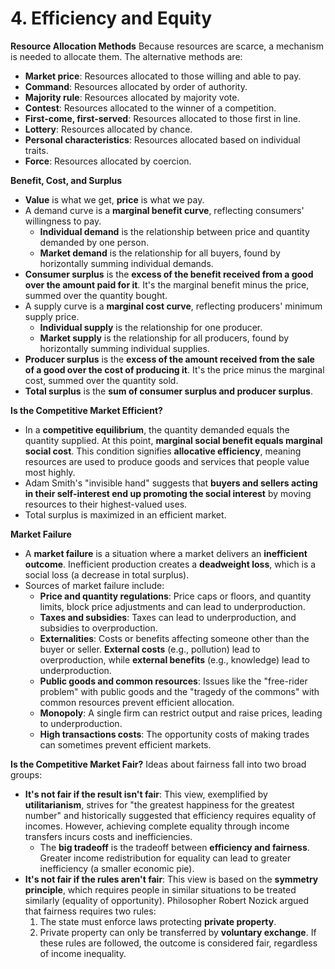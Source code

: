 # 4. Efficiency and Equity

**Resource Allocation Methods**
Because resources are scarce, a mechanism is needed to allocate them. The alternative methods are:

- **Market price**: Resources allocated to those willing and able to pay.
- **Command**: Resources allocated by order of authority.
- **Majority rule**: Resources allocated by majority vote.
- **Contest**: Resources allocated to the winner of a competition.
- **First-come, first-served**: Resources allocated to those first in line.
- **Lottery**: Resources allocated by chance.
- **Personal characteristics**: Resources allocated based on individual traits.
- **Force**: Resources allocated by coercion.

**Benefit, Cost, and Surplus**

- **Value** is what we get, **price** is what we pay.
- A demand curve is a **marginal benefit curve**, reflecting consumers' willingness to pay.
    - **Individual demand** is the relationship between price and quantity demanded by one person.
    - **Market demand** is the relationship for all buyers, found by horizontally summing individual demands.
- **Consumer surplus** is the **excess of the benefit received from a good over the amount paid for it**. It's the marginal benefit minus the price, summed over the quantity bought.
- A supply curve is a **marginal cost curve**, reflecting producers' minimum supply price.
    - **Individual supply** is the relationship for one producer.
    - **Market supply** is the relationship for all producers, found by horizontally summing individual supplies.
- **Producer surplus** is the **excess of the amount received from the sale of a good over the cost of producing it**. It's the price minus the marginal cost, summed over the quantity sold.
- **Total surplus** is the **sum of consumer surplus and producer surplus**.

**Is the Competitive Market Efficient?**

- In a **competitive equilibrium**, the quantity demanded equals the quantity supplied. At this point, **marginal social benefit equals marginal social cost**. This condition signifies **allocative efficiency**, meaning resources are used to produce goods and services that people value most highly.
- Adam Smith's "invisible hand" suggests that **buyers and sellers acting in their self-interest end up promoting the social interest** by moving resources to their highest-valued uses.
- Total surplus is maximized in an efficient market.

**Market Failure**

- A **market failure** is a situation where a market delivers an **inefficient outcome**. Inefficient production creates a **deadweight loss**, which is a social loss (a decrease in total surplus).
- Sources of market failure include:
    - **Price and quantity regulations**: Price caps or floors, and quantity limits, block price adjustments and can lead to underproduction.
    - **Taxes and subsidies**: Taxes can lead to underproduction, and subsidies to overproduction.
    - **Externalities**: Costs or benefits affecting someone other than the buyer or seller. **External costs** (e.g., pollution) lead to overproduction, while **external benefits** (e.g., knowledge) lead to underproduction.
    - **Public goods and common resources**: Issues like the "free-rider problem" with public goods and the "tragedy of the commons" with common resources prevent efficient allocation.
    - **Monopoly**: A single firm can restrict output and raise prices, leading to underproduction.
    - **High transactions costs**: The opportunity costs of making trades can sometimes prevent efficient markets.

**Is the Competitive Market Fair?**
Ideas about fairness fall into two broad groups:

- **It's not fair if the result isn't fair**: This view, exemplified by **utilitarianism**, strives for "the greatest happiness for the greatest number" and historically suggested that efficiency requires equality of incomes. However, achieving complete equality through income transfers incurs costs and inefficiencies.
    - The **big tradeoff** is the tradeoff between **efficiency and fairness**. Greater income redistribution for equality can lead to greater inefficiency (a smaller economic pie).
- **It's not fair if the rules aren't fair**: This view is based on the **symmetry principle**, which requires people in similar situations to be treated similarly (equality of opportunity). Philosopher Robert Nozick argued that fairness requires two rules:
    1. The state must enforce laws protecting **private property**.
    2. Private property can only be transferred by **voluntary exchange**.
    If these rules are followed, the outcome is considered fair, regardless of income inequality. 